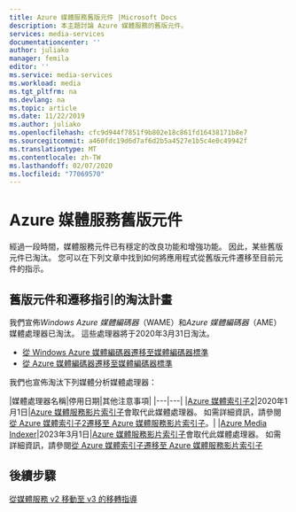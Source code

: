 ```yaml
---
title: Azure 媒體服務舊版元件 |Microsoft Docs
description: 本主題討論 Azure 媒體服務的舊版元件。
services: media-services
documentationcenter: ''
author: juliako
manager: femila
editor: ''
ms.service: media-services
ms.workload: media
ms.tgt_pltfrm: na
ms.devlang: na
ms.topic: article
ms.date: 11/22/2019
ms.author: juliako
ms.openlocfilehash: cfc9d944f7851f9b802e18c861fd16438171b8e7
ms.sourcegitcommit: a460fdc19d6d7af6d2b5a4527e1b5c4e0c49942f
ms.translationtype: MT
ms.contentlocale: zh-TW
ms.lasthandoff: 02/07/2020
ms.locfileid: "77069570"
---
```

# <a name="azure-media-services-legacy-components"></a>Azure 媒體服務舊版元件

經過一段時間，媒體服務元件已有穩定的改良功能和增強功能。 因此，某些舊版元件已淘汰。 您可以在下列文章中找到如何將應用程式從舊版元件遷移至目前元件的指示。
 
## <a name="retirement-plans-of-legacy-components-and-migration-guidance"></a>舊版元件和遷移指引的淘汰計畫

我們宣佈*Windows Azure 媒體編碼器*（WAME）和*Azure 媒體編碼器*（AME）媒體處理器已淘汰。 這些處理器將于2020年3月31日淘汰。

* [從 Windows Azure 媒體編碼器遷移至媒體編碼器標準](migrate-windows-azure-media-encoder.md)
* [從 Azure 媒體編碼器遷移至媒體編碼器標準](migrate-azure-media-encoder.md)

我們也宣佈淘汰下列媒體分析媒體處理器： 
 
|媒體處理器名稱|停用日期|其他注意事項|
|---|---|
|[Azure 媒體索引子2](media-services-process-content-with-indexer2.md)|2020年1月1日|[Azure 媒體服務影片索引子](https://docs.microsoft.com/azure/media-services/video-indexer/)會取代此媒體處理器。 如需詳細資訊，請參閱[從 Azure 媒體索引子2遷移至 Azure 媒體服務影片索引子](migrate-indexer-v1-v2.md)。|
|[Azure Media Indexer](media-services-index-content.md)|2023年3月1日|[Azure 媒體服務影片索引子](https://docs.microsoft.com/azure/media-services/video-indexer/)會取代此媒體處理器。 如需詳細資訊，請參閱[從 Azure 媒體索引子遷移至 Azure 媒體服務影片索引子](migrate-indexer-v1-v2.md)

## <a name="next-steps"></a>後續步驟

[從媒體服務 v2 移動至 v3 的移轉指導](../latest/migrate-from-v2-to-v3.md)
